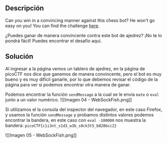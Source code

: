 ## Descripción
Can you win in a convincing manner against this chess bot? He won't go easy on you! You can find the challenge [here](http://verbal-sleep.picoctf.net:51452/).

¿Puedes ganar de manera convincente contra este bot de ajedrez? ¡No te lo pondrá fácil! Puedes encontrar el desafío aquí.
## Solución
Al ingresar a la página vemos un tablero de ajedrez, en la página de picoCTF nos dice que ganemos de manera convincente, pero el bot es muy bueno y es muy difícil ganarle, por lo que debemos revisar el código de la página para ver si podemos encontrar otra manera de ganar.

Podemos encontrar la función `sendMessage` a la cual se le envia `mate` o `eval` junto a un valor numérico. 
![[Imagen 04 - WebSockFish.png]]

Si utilizamos el la consola del inspector del navegador, en este caso Firefox, y usamos la función `sendMessage` y probamos distintos valores podemos encontrar la bandera, en este caso con `eval -100000` nos muestra la bandera: `picoCTF{c1i3nt_s1d3_w3b_s0ck3t5_b820bcc2}`

![[Imagen 05 - WebSockFish.png]]